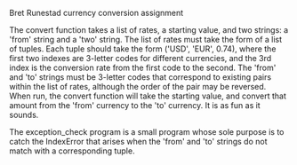 Bret Runestad
currency conversion assignment

The convert function takes a list of rates, a starting value, and two strings: a 'from' string and a 'two' string.  The list of rates must take the form of a list of tuples.  Each tuple should take the form ('USD', 'EUR', 0.74), where the first two indexes are 3-letter codes for different currencies, and the 3rd index is the conversion rate from the first code to the second.  The 'from' and 'to' strings must be 3-letter codes that correspond to existing pairs within the list of rates, although the order of the pair may be reversed.  When run, the convert function will take the starting value, and convert that amount from the 'from' currency to the 'to' currency.  It is as fun as it sounds.

The exception_check program is a small program whose sole purpose is to catch the IndexError that arises when the 'from' and 'to' strings do not match with a corresponding tuple.
